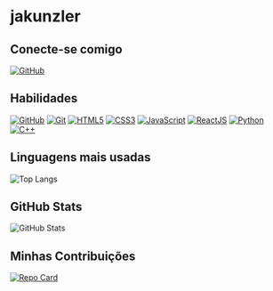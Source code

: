 # jakunzler

## Conecte-se comigo
[![GitHub](https://img.shields.io/badge/GitHub-3e989b?style=for-the-badge&logo=github&logoColor=ccc)](https://github.com/jakunzler)

## Habilidades
[![GitHub](https://img.shields.io/badge/GitHub-3e989b?style=for-the-badge&logo=github&logoColor=ccc)](https://docs.github.com/)
[![Git](https://img.shields.io/badge/Git-3e989b?style=for-the-badge&logo=git&logoColor=ccc)](https://git-scm.com/doc)
[![HTML5](https://img.shields.io/badge/HTML5-3e989b?style=for-the-badge&logo=html5&logoColor=ccc)](https://developer.mozilla.org/pt-BR/docs/Web/HTML)
[![CSS3](https://img.shields.io/badge/CSS3-3e989b?style=for-the-badge&logo=css3&logoColor=ccc)](https://developer.mozilla.org/pt-BR/docs/Web/CSS)
[![JavaScript](https://img.shields.io/badge/JavaScript-3e989b?style=for-the-badge&logo=javaScript&logoColor=ccc)](https://developer.mozilla.org/pt-BR/docs/Web/CSS)
[![ReactJS](https://img.shields.io/badge/ReactJS-3e989b?style=for-the-badge&logo=React&logoColor=ccc)](https://developer.mozilla.org/pt-BR/docs/Web/CSS)
[![Python](https://img.shields.io/badge/Python-3e989b?style=for-the-badge&logo=python&logoColor=ccc)](https://www.python.org/)
[![C++](https://img.shields.io/badge/C++-3e989b?style=for-the-badge&logo=c%2B%2B&logoColor=ccc)](https://cplusplus.com/)

## Linguagens mais usadas
![Top Langs](https://github-readme-stats-git-masterrstaa-rickstaa.vercel.app/api/top-langs/?username=jakunzler&bg_color=3e989b&border_color=30A3DC&title_color=E94D5F&text_color=ccc)

## GitHub Stats
![GitHub Stats](https://github-readme-stats.vercel.app/api?username=jakunzler&theme=transparent&bg_color=3e989b&border_color=fff&show_icons=true&icon_color=fff&title_color=fff&text_color=fff&hide_title=true&hide=stars)

## Minhas Contribuições
[![Repo Card](https://github-readme-stats.vercel.app/api/pin/?username=jakunzler&repo=dio-lab-open-source&bg_color=3e989b&border_color=fff&show_icons=true&icon_color=fff&title_color=fff&text_color=fff)](https://github.com/jakunzler/dio-lab-open-source)